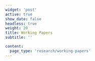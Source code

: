 ```yaml
---
widget: 'post'
active: true
show_date: false
headless: true
weight: 20
title: Working Papers
subtitle: ''

content:
  page_type: 'research/working-papers'
---
```

